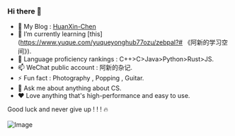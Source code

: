 ### Hi there 👋

<!--
**HuanXin-Chen/HuanXin-Chen** is a ✨ _special_ ✨ repository because its `README.md` (this file) appears on your GitHub profile.

Here are some ideas to get you started:

- 🔭 I’m currently working on AICG
- 🌱 I’m currently learning Java
- 👯 I’m looking to collaborate on ...
- 🤔 I’m looking for help with ...
- 💬 Ask me about ...
- 📫 How to reach me: ...
- 😄 Pronouns: ...
- ⚡ Fun fact: ...
-->
- 🥳 My Blog : [HuanXin-Chen](https://huanxin-chen.github.io/en/introduction/)
- 🌱 I’m currently learning [this](https://www.yuque.com/yuqueyonghub77ozu/zebpal?# 《阿新的学习空间》).
- 🎢 Language proficiency rankings : C++>C>Java>Python>Rust>JS.
- 📫 WeChat public account : 阿新的杂记.
- ⚡ Fun fact : Photography , Popping , Guitar.
- 💬 Ask me about anything about CS.
- ❤️ Love anything that's high-performance and easy to use.

Good luck and never give up ! ! ! 🔥 <br/>  <br/> 
<img src="https://cdn.nlark.com/yuque/0/2023/png/29466846/1693140655909-c72c7bcc-551c-4840-952b-d3af2043becf.png#clientId=u856bec47-f791-4&from=paste&height=1295&id=u25e6e5ed&originHeight=1295&originWidth=2563&originalType=binary&ratio=1&rotation=0&showTitle=false&size=4341963&status=done&style=none&taskId=u82048208-366a-44a4-a13d-8e6627dd8ee&title=&width=2563" alt="Image" style="max-width: 500px;">
